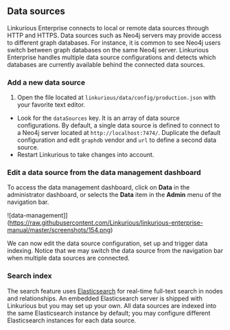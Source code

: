 ## Data sources

Linkurious Enterprise connects to local or remote data sources through HTTP and HTTPS. Data sources such as Neo4j servers may provide access to different graph databases. For instance, it is common to see Neo4j users switch between graph databases on the same Neo4j server. Linkurious Enterprise handles multiple data source configurations and detects which databases are currently available behind the connected data sources.

### Add a new data source

1. Open the file located at `linkurious/data/config/production.json` with your favorite text editor.
- Look for the `dataSources` key. It is an array of data source configurations. By default, a single data source is defined to connect to a Neo4j server located at `http://localhost:7474/`. Duplicate the default configuration and edit `graphdb` vendor and `url` to define a second data source.
- Restart Linkurious to take changes into account.

### Edit a data source from the data management dashboard

To access the data management dashboard, click on **Data** in the administrator dashboard, or selects the **Data** item in the **Admin** menu of the navigation bar. 

![data-management]](https://raw.githubusercontent.com/Linkurious/linkurious-enterprise-manual/master/screenshots/154.png)

We can now edit the data source configuration, set up and trigger data indexing. Notice that we may switch the data source from the navigation bar when multiple data sources are connected.

### Search index

The search feature uses [Elasticsearch](https://www.elastic.co/products/elasticsearch) for real-time full-text search in nodes and relationships. An embedded Elasticsearch server is shipped with Linkurious but you may set up your own. All data sources are indexed into the same Elasticsearch instance by default; you may configure different Elasticsearch instances for each data source.
